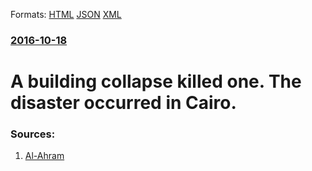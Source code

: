 
Formats: [HTML](/news/2016/10/18/a-building-collapse-killed-one-the-disaster-occurred-in-cairo.html)  [JSON](/news/2016/10/18/a-building-collapse-killed-one-the-disaster-occurred-in-cairo.json)  [XML](/news/2016/10/18/a-building-collapse-killed-one-the-disaster-occurred-in-cairo.xml)  

### [2016-10-18](/news/2016/10/18/index.md)

##### 
# A building collapse killed one. The disaster occurred in Cairo. 




### Sources:

1. [Al-Ahram](http://english.ahram.org.eg/NewsContent/1/64/246031/Egypt/Politics-/At-least-one-dead-in-building-collapse-in-historic.aspx)
